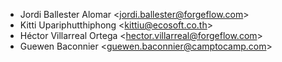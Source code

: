 - Jordi Ballester Alomar \<<jordi.ballester@forgeflow.com>\>
- Kitti Upariphutthiphong \<<kittiu@ecosoft.co.th>\>
- Héctor Villarreal Ortega \<<hector.villarreal@forgeflow.com>\>
- Guewen Baconnier \<<guewen.baconnier@camptocamp.com>\>
